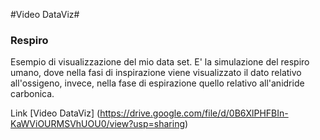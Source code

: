 #Video DataViz#

### Respiro ###

Esempio di visualizzazione del mio data set. E' la simulazione del respiro umano, dove nella fasi di inspirazione viene visualizzato il dato relativo all'ossigeno, invece, nella fase di espirazione quello relativo all'anidride carbonica.

Link [Video DataViz] (https://drive.google.com/file/d/0B6XlPHFBIn-KaWViOURMSVhUOU0/view?usp=sharing)
